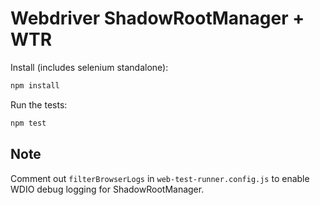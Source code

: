 # Webdriver ShadowRootManager + WTR

Install (includes selenium standalone):

```sh
npm install
```

Run the tests:

```sh
npm test
```

## Note

Comment out `filterBrowserLogs` in `web-test-runner.config.js` to enable WDIO debug logging for ShadowRootManager.
